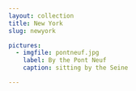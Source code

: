```yaml
---
layout: collection
title: New York
slug: newyork

pictures:
  - imgfile: pontneuf.jpg
    label: By the Pont Neuf
    caption: sitting by the Seine

--- 
```

